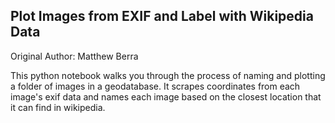 ## Plot Images from EXIF and Label with Wikipedia Data

Original Author: Matthew Berra

This python notebook walks you through the process of naming and plotting a folder of images in a geodatabase. It scrapes coordinates from each image's exif data and names each image based on the closest location that it can find in wikipedia.
